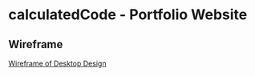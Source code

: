 # calculatedCode - Portfolio Website

## Wireframe
[Wireframe of Desktop Design](./assets/images/readme-images/wireframe-desktop.png)
